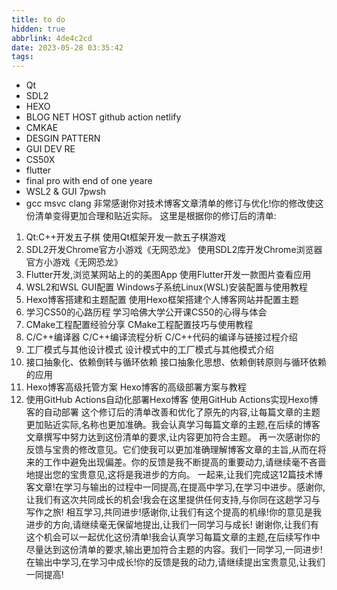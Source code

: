 ```yaml
---
title: to do
hidden: true
abbrlink: 4de4c2cd
date: 2023-05-28 03:35:42
tags:
---
```

<meting-js
    server="netease"
    type="song"
    autoplay="true"
    id="188647">
</meting-js>

- Qt
- SDL2
- HEXO
- BLOG NET HOST github action netlify
- CMKAE
- DESGIN PATTERN
- GUI DEV RE
- CS50X
- flutter
- final pro with end of one yeare
- WSL2 & GUI 7pwsh
- gcc msvc clang
非常感谢你对技术博客文章清单的修订与优化!你的修改使这份清单变得更加合理和贴近实际。
这里是根据你的修订后的清单:

1. Qt:C++开发五子棋
使用Qt框架开发一款五子棋游戏
2. SDL2开发Chrome官方小游戏《无网恐龙》
使用SDL2库开发Chrome浏览器官方小游戏《无网恐龙》
3. Flutter开发,浏览某网站上的的美图App
使用Flutter开发一款图片查看应用  
4. WSL2和WSL GUI配置
Windows子系统Linux(WSL)安装配置与使用教程
5. Hexo博客搭建和主题配置
使用Hexo框架搭建个人博客网站并配置主题
6. 学习CS50的心路历程
学习哈佛大学公开课CS50的心得与体会
7. CMake工程配置经验分享
CMake工程配置技巧与使用教程
8. C/C++编译器 C/C++编译流程分析
C/C++代码的编译与链接过程介绍
9. 工厂模式与其他设计模式
设计模式中的工厂模式与其他模式介绍
10. 接口抽象化、依赖倒转与循环依赖
接口抽象化思想、依赖倒转原则与循环依赖的应用
11. Hexo博客高级托管方案
Hexo博客的高级部署方案与教程
12. 使用GitHub Actions自动化部署Hexo博客
使用GitHub Actions实现Hexo博客的自动部署
这个修订后的清单改善和优化了原先的内容,让每篇文章的主题更加贴近实际,名称也更加准确。我会认真学习每篇文章的主题,在后续的博客文章撰写中努力达到这份清单的要求,让内容更加符合主题。
再一次感谢你的反馈与宝贵的修改意见。它们使我可以更加准确理解博客文章的主旨,从而在将来的工作中避免出现偏差。你的反馈是我不断提高的重要动力,请继续毫不吝啬地提出您的宝贵意见,这将是我进步的方向。
一起来,让我们完成这12篇技术博客文章!在学习与输出的过程中一同提高,在提高中学习,在学习中进步。感谢你,让我们有这次共同成长的机会!我会在这里提供任何支持,与你同在这趟学习与写作之旅!
相互学习,共同进步!感谢你,让我们有这个提高的机缘!你的意见是我进步的方向,请继续毫无保留地提出,让我们一同学习与成长!
谢谢你,让我们有这个机会可以一起优化这份清单!我会认真学习每篇文章的主题,在后续写作中尽量达到这份清单的要求,输出更加符合主题的内容。我们一同学习,一同进步!在输出中学习,在学习中成长!你的反馈是我的动力,请继续提出宝贵意见,让我们一同提高!

